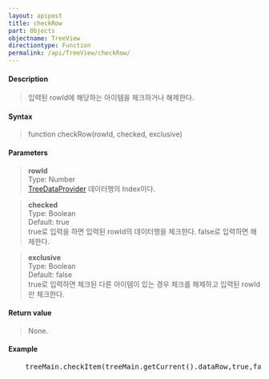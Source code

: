 ```yaml
---
layout: apipost
title: checkRow
part: Objects
objectname: TreeView
directiontype: Function
permalink: /api/TreeView/checkRow/
---
```



#### Description

> 입력된 rowId에 해당하는 아이템을 체크하거나 해제한다.  

#### Syntax

> function checkRow(rowId, checked, exclusive)  

#### Parameters

> **rowId**  
> Type: Number  
> [TreeDataProvider](/api/TreeView/) 데이터행의 Index이다.  

> **checked**  
> Type: Boolean  
> Default: true  
> true로 입력을 하면 입력된 rowId의 데이터행을 체크한다. false로 입력하면 해제한다.  

> **exclusive**  
> Type: Boolean  
> Default: false  
> true로 입력하면 체크된 다른 아이템이 있는 경우 체크를 해제하고 입력된 rowId만 체크한다.  

#### Return value

> None.

#### Example

<pre class="prettyprint">
    treeMain.checkItem(treeMain.getCurrent().dataRow,true,false);
</pre>

